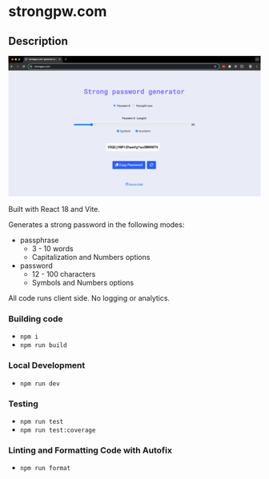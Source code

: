 # strongpw.com

## Description

![strongpw.com](images/strongpw.png)

Built with React 18 and Vite.

Generates a strong password in the following modes:

- passphrase
  - 3 - 10 words
  - Capitalization and Numbers options
- password
  - 12 - 100 characters
  - Symbols and Numbers options

All code runs client side. No logging or analytics.

### Building code

- `npm i`
- `npm run build`

### Local Development

- `npm run dev`

### Testing

- `npm run test`
- `npm run test:coverage`

### Linting and Formatting Code with Autofix

- `npm run format`

